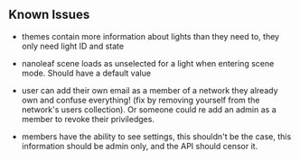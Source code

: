 ## Known Issues

- themes contain more information about lights than they need to, they only need light ID and state

- nanoleaf scene loads as unselected for a light when entering scene mode. Should have a default value

- user can add their own email as a member of a network they already own and confuse everything! (fix by removing yourself from the network's users collection). Or someone could re add an admin as a member to revoke their priviledges.

- members have the ability to see settings, this shouldn't be the case, this information should be admin only, and the API should censor it.
